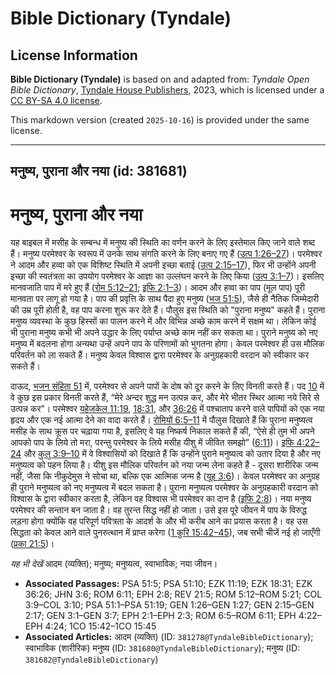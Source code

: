 # Bible Dictionary (Tyndale)

## License Information

**Bible Dictionary (Tyndale)** is based on and adapted from: _Tyndale Open Bible Dictionary_, [Tyndale House Publishers](https://tyndaleopenresources.com/), 2023, which is licensed under a [CC BY-SA 4.0 license](https://creativecommons.org/licenses/by-sa/4.0/legalcode.en).

This markdown version (created `2025-10-16`) is provided under the same license.



--------------------------------

## मनुष्य, पुराना और नया (id: 381681)

मनुष्य, पुराना और नया
=====================

यह बाइबल में मसीह के सम्बन्ध में मनुष्य की स्थिति का वर्णन करने के लिए इस्तेमाल किए जाने वाले शब्द हैं। मनुष्य परमेश्वर के स्वरूप में उनके साथ संगति करने के लिए बनाए गए हैं ([उत्प 1:26–27](https://ref.ly/Gen1:26-Gen1:27))। परमेश्वर ने आदम और हव्वा को एक विशिष्ट स्थिति में अपनी इच्छा बताई ([उत्प 2:15–17](https://ref.ly/Gen2:15-Gen2:17)), फिर भी उन्होंने अपनी इच्छा की स्वतंत्रता का उपयोग परमेश्वर के आज्ञा का उल्लंघन करने के लिए किया ([उत्प 3:1–7](https://ref.ly/Gen3:1-Gen3:7))। इसलिए मानवजाति पाप में मरे हुए हैं ([रोम 5:12–21](https://ref.ly/Rom5:12-Rom5:21); [इफि 2:1–3](https://ref.ly/Eph2:1-Eph2:3))। आदम और हव्वा का पाप (मूल पाप) पूरी मानवता पर लागू हो गया है। पाप की प्रवृत्ति के साथ पैदा हुए मनुष्य ([भज 51:5](https://ref.ly/Ps51:5)), जैसे ही नैतिक जिम्मेदारी की उम्र पूरी होती है, वह पाप करना शुरू कर देते हैं। पौलुस इस स्थिति को "पुराना मनुष्य" कहते हैं। पुराना मनुष्य व्यवस्था के कुछ हिस्सों का पालन करने में और विभिन्न अच्छे काम करने में सक्षम था। लेकिन कोई भी पुराना मनुष्य कभी भी अपने उद्धार के लिए पर्याप्त अच्छे काम नहीं कर सकता था। पुराने मनुष्य को नए मनुष्य में बदलना होगा अन्यथा उन्हें अपने पाप के परिणामों को भुगतना होगा। केवल परमेश्वर ही उस मौलिक परिवर्तन को ला सकते हैं। मनुष्य केवल विश्वास द्वारा परमेश्वर के अनुग्रहकारी वरदान को स्वीकार कर सकते हैं।

दाऊद, [भजन संहिता 51](https://ref.ly/Ps51:1-Ps51:19) में, परमेश्वर से अपने पापों के दोष को दूर करने के लिए विनती करते हैं। पद [10](https://ref.ly/Ps51:10) में वे कुछ इस प्रकार विनती करते हैं, “मेरे अन्दर शुद्ध मन उत्पन्न कर, और मेरे भीतर स्थिर आत्मा नये सिरे से उत्पन्न कर”। परमेश्वर [यहेजकेल 11:19](https://ref.ly/Ezek11:19), [18:31](https://ref.ly/Ezek18:31), और [36:26](https://ref.ly/Ezek36:26) में पश्चाताप करने वाले पापियों को एक नया हृदय और एक नई आत्मा देने का वादा करते हैं। [रोमियों 6:5–11](https://ref.ly/Rom6:5-Rom6:11) में पौलुस दिखाते हैं कि पुराना मनुष्यत्व मसीह के साथ क्रूस पर चढ़ाया गया है, इसलिए वे यह निष्कर्ष निकाल सकते हैं की, “ऐसे ही तुम भी अपने आपको पाप के लिये तो मरा, परन्तु परमेश्वर के लिये मसीह यीशु में जीवित समझो” ([6:11](https://ref.ly/Rom6:11))। [इफि 4:22–24](https://ref.ly/Eph4:22-Eph4:24) और [कुलु 3:9–10](https://ref.ly/Col3:9-Col3:10) में वे विश्वासियों को दिखाते हैं कि उन्होंने पुराने मनुष्यत्व को उतार दिया है और नए मनुष्यत्व को पहन लिया है। यीशु इस मौलिक परिवर्तन को नया जन्म लेना कहते हैं \- दूसरा शारीरिक जन्म नहीं, जैसा कि नीकुदेमुस ने सोचा था, बल्कि एक आत्मिक जन्म है ([यूह 3:6](https://ref.ly/John3:6))। केवल परमेश्वर का अनुग्रह ही पुराने मनुष्यत्व को नए मनुष्यत्व में बदल सकता है। पुराना मनुष्यत्व परमेश्वर के अनुग्रहकारी वरदान को विश्वास के द्वारा स्वीकार करता है, लेकिन वह विश्वास भी परमेश्वर का दान है ([इफि 2:8](https://ref.ly/Eph2:8))। नया मनुष्य परमेश्वर की सन्तान बन जाता है। वह तुरन्त सिद्ध नहीं हो जाता। उसे इस पूरे जीवन में पाप के विरुद्ध लड़ना होगा क्योंकि वह परिपूर्ण पवित्रता के आदर्श के और भी करीब आने का प्रयास करता है। वह उस सिद्धता को केवल आने वाले पुनरुत्थान में प्राप्त करेगा ([1 कुरि 15:42–45](https://ref.ly/1Cor15:42-1Cor15:45)), जब सभी चीजें नई हो जाएँगी ([प्रका 21:5](https://ref.ly/Rev21:5))।

*यह भी देखें* आदम (व्यक्ति); मनुष्य; मनुष्यत्व, स्वाभाविक; नया जीवन।

* **Associated Passages:** PSA 51:5; PSA 51:10; EZK 11:19; EZK 18:31; EZK 36:26; JHN 3:6; ROM 6:11; EPH 2:8; REV 21:5; ROM 5:12–ROM 5:21; COL 3:9–COL 3:10; PSA 51:1–PSA 51:19; GEN 1:26–GEN 1:27; GEN 2:15–GEN 2:17; GEN 3:1–GEN 3:7; EPH 2:1–EPH 2:3; ROM 6:5–ROM 6:11; EPH 4:22–EPH 4:24; 1CO 15:42–1CO 15:45
* **Associated Articles:** आदम (व्यक्ति) (ID: `381278@TyndaleBibleDictionary`); स्वाभाविक (शारीरिक) मनुष्य (ID: `381680@TyndaleBibleDictionary`); मनुष्य (ID: `381682@TyndaleBibleDictionary`)

